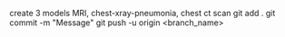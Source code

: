 create 3 models MRI, chest-xray-pneumonia, chest ct scan
git add .
git commit -m "Message"
git push -u origin <branch_name>